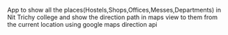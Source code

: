 App to show all the places(Hostels,Shops,Offices,Messes,Departments) in Nit Trichy college and
show the direction path in maps view to them from the current location using google maps direction api


